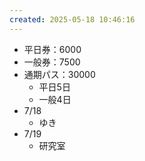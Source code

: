 ```yaml
---
created: 2025-05-18 10:46:16
---
```

- 平日券：6000
- 一般券：7500
- 通期パス：30000
    - 平日5日
    - 一般4日
- 7/18
    - ゆき
- 7/19
    - 研究室
